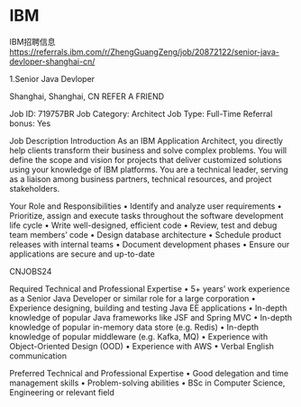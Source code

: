 # IBM
IBM招聘信息 
https://referrals.ibm.com/r/ZhengGuangZeng/job/20872122/senior-java-devloper-shanghai-cn/

1.Senior Java Devloper

Shanghai, Shanghai, CN
REFER A FRIEND

Job ID:
719757BR
Job Category:
Architect
Job Type:
Full-Time
Referral bonus:
Yes

Job Description
Introduction
As an IBM Application Architect, you directly help clients transform their business  and solve complex problems. You will define the scope and vision for projects that deliver customized solutions using your knowledge of IBM platforms.  You are a technical leader, serving as a liaison among business partners, technical resources, and project stakeholders.

Your Role and Responsibilities
• Identify and analyze user requirements
• Prioritize, assign and execute tasks throughout the software development life cycle
• Write well-designed, efficient code
• Review, test and debug team members’ code
• Design database architecture
• Schedule product releases with internal teams
• Document development phases
• Ensure our applications are secure and up-to-date

CNJOBS24

Required Technical and Professional Expertise
• 5+ years’ work experience as a Senior Java Developer or similar role for a large corporation
• Experience designing, building and testing Java EE applications
• In-depth knowledge of popular Java frameworks like JSF and Spring MVC
• In-depth knowledge of popular in-memory data store (e.g. Redis)
• In-depth knowledge of popular middleware (e.g. Kafka, MQ)
• Experience with Object-Oriented Design (OOD)
• Experience with AWS
• Verbal English communication


Preferred Technical and Professional Expertise
• Good delegation and time management skills
• Problem-solving abilities
• BSc in Computer Science, Engineering or relevant field

